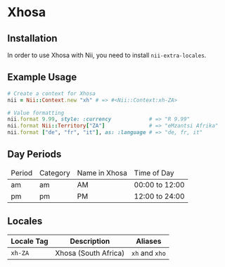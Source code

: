 <!-- This file has been generated. Source: src/docs/languages/_template.md.erb -->

# Xhosa

## Installation

In order to use Xhosa with Nii, you need to install `nii-extra-locales`.

## Example Usage

``` ruby
# Create a context for Xhosa
nii = Nii::Context.new "xh" # => #<Nii::Context:xh-ZA>

# Value formatting
nii.format 9.99, style: :currency            # => "R 9.99"
nii.format Nii::Territory["ZA"]              # => "eMzantsi Afrika"
nii.format ["de", "fr", "it"], as: :language # => "de, fr, it"
```

## Day Periods


<table>
  <thead>
    <tr>
      <td>Period</td>
      <td>Category</td>
      <td>Name in Xhosa</td>
      <td>Time of Day</td>
    </tr>
  </thead>
  <tbody>
    <tr>
      <td>am</td>
      <td>am</td>
      <td>AM</td>
      <td>00:00 to 12:00</td>
    </tr>
    <tr>
      <td>pm</td>
      <td>pm</td>
      <td>PM</td>
      <td>12:00 to 24:00</td>
    </tr>
  </tbody>
</table>



## Locales

<table>
  <thead>
    <tr>
      <th>Locale Tag</th>
      <th>Description</th>
      <th>Aliases</th>
    </tr>
  </thead>
  <tbody>
    <tr>
      <td><code>xh-ZA</code></td>
      <td>Xhosa (South Africa)</td>
      <td><code>xh</code> and <code>xho</code></td>
    </tr>
  </tbody>
</table>

